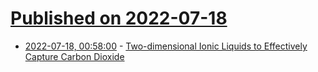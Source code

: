 # [Published on 2022-07-18](index.md)

* [2022-07-18, 00:58:00](https://soylentnews.org/article.pl?sid=22/07/17/0434206&from=rss) - [Two-dimensional Ionic Liquids to Effectively Capture Carbon Dioxide](https://soylentnews.org/article.pl?sid=22/07/17/0434206&from=rss)
